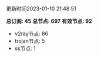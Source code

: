 更新时间2023-01-10 21:48:51

**总订阅: 45**
**总节点: 697**
**有效节点: 92**
- v2ray节点: 86
- trojan节点: 5
- ss节点: 1
